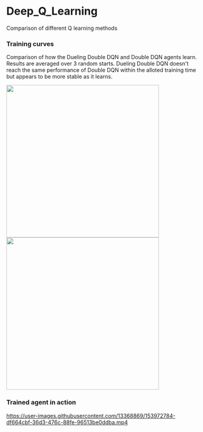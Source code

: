 # Deep_Q_Learning
Comparison of different Q learning methods

### Training curves

Comparison of how the Dueling Double DQN and Double DQN agents learn. Results are averaged over 3 random starts. Dueling Double DQN doesn't reach the same performance of Double DQN within the alloted training time but appears to be more stable as it learns. 

<p float="left">
  <img src="https://user-images.githubusercontent.com/13368869/153972971-73e18217-e3e7-4f32-8426-6f3b9075ddca.png" width="400" />
  <img src="https://user-images.githubusercontent.com/13368869/153973031-6d6af889-d0f5-4af0-82c1-bff056d2e046.png" width="400" /> 
</p>


### Trained agent in action

https://user-images.githubusercontent.com/13368869/153972784-df664cbf-36d3-476c-88fe-96513be0ddba.mp4

